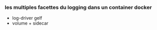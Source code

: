 ### les multiples facettes du logging dans un container docker
- log-driver gelf
- volume + sidecar
